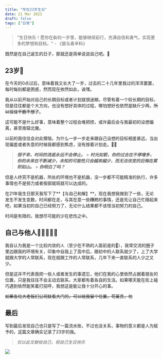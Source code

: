 ```yaml
---
title: "写在23岁生日"
date: 21 Mar 2023
draft: false
tags: ["日常"]
---
```


> "生日快乐！愿你在新的一岁里，能够继续前行，充满自信和勇气，实现更多的梦想和目标。" - 《狼与香辛料》

<!--more-->

既然是在自己诞生的日子，那就还是简单说说自己吧。📖

## 23岁🎂

在今天的0点过后，意味着我又长大了一岁，过去的二十几年里我过的浑浑噩噩，每时每刻都是困惑，然而现在依然如此，诶嘿。

我从以前开始对自己的长期目标或者计划就很迷糊，尽管有着一个较长期的目标，但是往往都是个大方向，也没有想好具体的过程，哪怕想好也依然是缺斤少两，~~所以往往干脆不想了~~。

这可能不是什么好事，意味着整个过程会难把控，或许最后会与我最初的设想偏离，甚至南辕北辙。

以前的我往往会对此懊恼，为什么一步一步走来跟自己设想的目标相差甚远，当出现偏差或者失意的时候我都感到焦虑，没有按着计划走。😶‍🌫️

> **_很不幸，时间的流逝永远不会停止。_** > **_时光如箭，你的过去在不停增多，你的未来在不断减少，未知的可能性只会越来越少，而无法改变的后悔在累积如山。_** > **_你明白了吗？_**

但是人终究不是机器，所处的环境也不是机器，没一步都不可能精准的执行，许多事情也不是努力或者按部就班就可以达成的。

在21年我生日那天我写下了**【与自己和解】**，现在我想我做到了一些，无论发生不发生变数，时间都在走，与其在意一些糟糕的事情，还是先让自己忙碌起来吧，如果当初的自己已经努力了，无论什么结果都不该怪当初努力的自己。

时间是有限的，我想尽可能的少在悲伤之中。

## 自己与他人🧑🏻‍🤝‍🧑🏻

我自认为我是一个比较内敛的人（至少在不熟的人面前是的🐶），我常交流的圈子里边跟我的环境有关，印象中自我上了高中后，跟初中的人联系就少了，上了大学就跟大学的人常联系，现在就跟工作的人常联系，几年下来一直联系的人少之又少。

但是这并不代表我把一些人或者发生的事遗忘，他们在我的心里依然占据着朋友的位置，只是我往往不会主动去联系，大家都有着各自的生活。如果哪天能在街上碰巧遇到依然能笑着打招呼，我想这是能让我十分开心的事。

~~如果各位大老板们公司缺看大门的，可以给我留个位置，苟富贵，勿~~

## 最后

写到最后发现自己也只是写了一篇流水账，不过也没关系，事物的意义都是人为赋予的，这篇文章确实记录了23岁的我。

> _仅以此文献给自己，祝自己生日快乐_

![](/postImg/my-23rd-birthday/mom_me.jpg)
